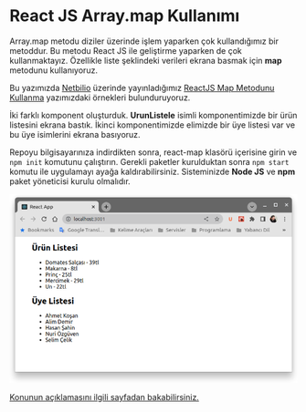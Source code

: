 # React JS Array.map Kullanımı

Array.map metodu diziler üzerinde işlem yaparken çok kullandığımız bir metoddur. Bu metodu React JS ile geliştirme yaparken de çok kullanmaktayız. Özellikle liste şeklindeki verileri ekrana basmak için **map** metodunu kullanıyoruz. 


Bu yazımızda [Netbilio](https://netbilio.com) üzerinde yayınladığımız [ReactJS Map Metodunu Kullanma](https://netbilio.com/reactjs-map-kullanimi/) yazımızdaki örnekleri bulunduruyoruz. 

İki farklı komponent oluşturduk. **UrunListele** isimli komponentimizde bir ürün listesini ekrana bastık. İkinci komponentimizde elimizde bir üye listesi var ve bu üye isimlerini ekrana basıyoruz.

Repoyu bilgisayarınıza indirdikten sonra, react-map klasörü içerisine girin ve ```npm init``` komutunu çalıştırın. Gerekli paketler kurulduktan sonra ```npm start``` komutu ile uygulamayı ayağa kaldırabilirsiniz. Sisteminizde **Node JS** ve **npm** paket yöneticisi kurulu olmalıdır.

![ReatJs İle Map Kullanımı](reactjs-map-kullanimi.png)

[Konunun açıklamasını ilgili sayfadan bakabilirsiniz.](https://netbilio.com/reactjs-map-kullanimi/)